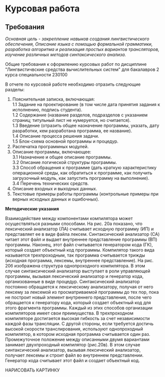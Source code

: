 # Курсовая работа
## Требования

*Основная цель - закрепление навыков создания лингвистического обеспечения, Описание языка с помощью формальной грамматики, разработка алгоритма и реализация простых вариантов трансляторов, изучение различных методов синтаксического анализа.*

Общие требования к оформлению курсовых работ по дисциплине "Лингвистичвские средства вычислительных систем" для бакалавров 2 курса специальности 230100

В отчете по курсовой работе необходимо отразить следующие разделы:
1. Пояснительная записка, включающая:  
1.1 Задание на проектирование (в том числе дата принятия задания к исполнению, подпись студента).  
1.2 Содержание (название разделов, подразделов с указанием страниц; титульный лист не нумеруется, но считается).  
1.3 Введение (отразить общее назначение программы, указать, дату разработки, кем разработана программа, ее название).  
1.4 Описание процесса решения задачи.  
1.5 Блок-схема основной программы и процедур.  
2. Распечатка программных модулей.
3. Описание программы, включающее:  
3.1 Назначение и общее описание программы.      
3.2 0писание логической структуры программы.  
3.3 Способ обращения к программе (дать краткую характеристику операционной среды, как обратиться к программе, как получить загрузочный модуль, как запустить программу на выполнение).  
3.4 Перечень технических средств.
4. Описание входных и выходных данных.
5. Текстовые примеры работы программы (контрольные примеры при верных исходных данных и ошибочных).


**Методические указания**

Взаимодействие между компонентами компилятора может осуществляться разными способами. На рис. 20а показано, что лексический анализатор (ЛА) считывает исходную программу (ИП) и представляет ее в виде файла лексем. Синтаксический анализатор (СА) читает этот файл и выдает внутреннее представление программы (ВП) программы. Наконец, этот файл считывается генератором кода (ГК), который создает объектный код программы. Компилятор такого вида называется трехпроходным, так программа считывается трижды (исходная программа, лексемы, внутреннее представление).
На рис. 20б изображена структура однопроходного компилятора. В этом случае синтаксический анализатор выступает в роли управляющей программы, вызывая лексический анализатор и генератор кода, организованные в виде процедур. Синтаксический анализатор постоянно обращается к лексическому анализатору, получая от него лексему за лексемой из просматриваемой программы до тех пор, пока не построит новый элемент внутреннего представления, после чего обращается к генератору кода, который создает объектный код для этого фрагмента программы.
Каждый из этих способов организации компиляторов имеет свои преимущества. В трехпроходном компиляторе достигается высокая гибкость за счет независимости каждой фазы трансляции. С другой стороны, если требуется достичь высокой скорости транслирования, используют однопроходный компилятор, в котором исходная программа считывается один раз.
Промежуточное положение между описанными двумя вариантами занимает двухпроходный компилятор (рис.20в). В этом случае синтаксический анализатор, вызывая лексический анализатор, получает лексемы и строит файл во внутреннем представлении. Генератор кода считывает этот файл и создает объектный код.


НАРИСОВАТЬ КАРТИНКУ
